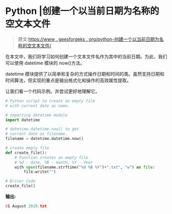 # Python |创建一个以当前日期为名称的空文本文件

> 原文:[https://www . geesforgeks . org/python-创建一个以当前日期为名称的空文本文件/](https://www.geeksforgeeks.org/python-create-an-empty-text-file-with-current-date-as-its-name/)

在本文中，我们将学习如何创建一个文本文件名作为其中的当前日期。为此，我们可以使用 datetime 模块的 now()方法。

datetime 模块提供了以简单和复杂的方式操作日期和时间的类。虽然支持日期和时间算法，但实现的重点是输出格式化和操作的高效属性提取。

让我们看一个代码示例，并尝试更好地理解它。

```py
# Python script to create an empty file
# with current date as name.

# importing datetime module
import datetime

# datetime.datetime.now() to get 
# current date as filename.
filename = datetime.datetime.now()

# create empty file
def create_file():
    # Function creates an empty file
    # %d - date, %B - month, %Y - Year
    with open(filename.strftime("%d %B %Y")+".txt", "w") as file:
        file.write("")

# Driver Code
create_file()
```

**输出:**

```py
01 August 2019.txt
```
